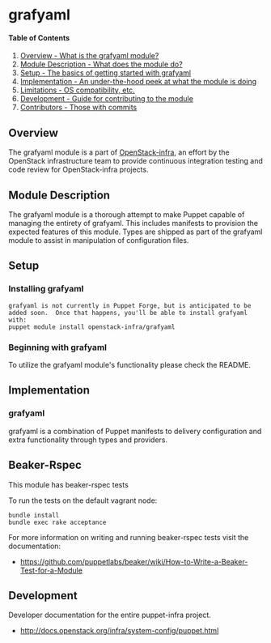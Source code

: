 grafyaml
=======

#### Table of Contents

1. [Overview - What is the grafyaml module?](#overview)
2. [Module Description - What does the module do?](#module-description)
3. [Setup - The basics of getting started with grafyaml](#setup)
4. [Implementation - An under-the-hood peek at what the module is doing](#implementation)
5. [Limitations - OS compatibility, etc.](#limitations)
6. [Development - Guide for contributing to the module](#development)
7. [Contributors - Those with commits](#contributors)

Overview
--------

The grafyaml module is a part of [OpenStack-infra](http://docs.openstack.org/infra/system-config/), an effort by the OpenStack infrastructure team to provide continuous integration testing and code review for OpenStack-infra projects.

Module Description
------------------

The grafyaml module is a thorough attempt to make Puppet capable of managing the entirety of grafyaml.  This includes manifests to provision the expected features of this module.  Types are shipped as part of the grafyaml module to assist in manipulation of configuration files.

Setup
-----

### Installing grafyaml

    grafyaml is not currently in Puppet Forge, but is anticipated to be added soon.  Once that happens, you'll be able to install grafyaml with:
    puppet module install openstack-infra/grafyaml

### Beginning with grafyaml

To utilize the grafyaml module's functionality please check the README.

Implementation
--------------

### grafyaml

grafyaml is a combination of Puppet manifests to delivery configuration and extra functionality through types and providers.

Beaker-Rspec
------------

This module has beaker-rspec tests

To run the tests on the default vagrant node:

```shell
bundle install
bundle exec rake acceptance
```

For more information on writing and running beaker-rspec tests visit the documentation:

* https://github.com/puppetlabs/beaker/wiki/How-to-Write-a-Beaker-Test-for-a-Module

Development
-----------

Developer documentation for the entire puppet-infra project.

* http://docs.openstack.org/infra/system-config/puppet.html
